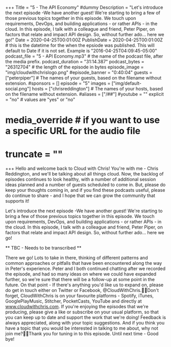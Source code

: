 +++
Title = "5 - The API Economy" #dummy
Description = "Let's introduce the next episode -We have another guest! We're starting to bring a few of those previous topics together in this episode. We touch upon requirements, DevOps, and building applications - or rather APIs - in the cloud. In this episode, I talk with a colleague and friend, Peter Piper, on factors that relate and impact API design. So, without further ado… here we go!"
Date = 2020-04-25T00:01:00Z
PublishDate = 2020-04-25T00:01:00Z # this is the datetime for the when the epsiode was published. This will default to Date if it is not set. Example is "2016-04-25T04:09:45-05:00"
podcast_file = "5 - API Economy.mp3" # the name of the podcast file, after the media prefix.
podcast_duration = "31:14.387"
podcast_bytes = "26312704" # the length of the episode in bytes
episode_image = "img/cloudwithchrislogo.png"
#episode_banner = "0:40:04"
guests = ["peterpiper"] # The names of your guests, based on the filename without extension.
#sponsors = []
episode = "5"
images = ["img/default-social.png"]
hosts = ["chrisreddington"] # The names of your hosts, based on the filename without extension.
#aliases = ["/##"]
#youtube = ""
explicit = "no" # values are "yes" or "no"
# media_override # if you want to use a specific URL for the audio file
# truncate = ""
+++
Hello and welcome back to Cloud with Chris! You're with me - Chris Reddington, and we'll be talking about all things cloud. Now, the backlog of episodes continues to look healthy, with a number of additional session ideas planned and a number of guests scheduled to come in. But, please do keep your thoughts coming in, and if you find these podcasts useful, please do continue to share - and I hope that we can grow the community that supports it!

Let's introduce the next episode -We have another guest! We're starting to bring a few of those previous topics together in this episode. We touch upon requirements, DevOps, and building applications - or rather APIs - in the cloud. In this episode, I talk with a colleague and friend, Peter Piper, on factors that relate and impact API design. So, without further ado… here we go!

** TBC - Needs to be transcribed **

There we go! Lots to take in there, thinking of different patterns and common approaches or pitfalls that have been encountered along the way in Peter's experience. Peter and I both continued chatting after we recorded the episode, and had so many ideas on where we could have expanded further, so we're sure that there will be a follow-up at some point in the future. On that point - If there's anything you'd like us to expand on, please do get in touch either on Twitter or Facebook, @CloudWithChris.Don't forget, CloudWithChris is on your favourite platforms - Spotify, iTunes, GooglePlayMusic, Stitcher, PocketCasts, YouTube and directly at www.cloudwithchris.com. If you're enjoying the episodes that we're producing, please give a like or subscribe on your usual platform, so that you can keep up to date and support the work that we're doing! Feedback is always appreciated, along with your topic suggestions. And if you think you have a topic that you would be interested in talking to me about, why not join me?Thank you for tuning in to this episode. Until next time - Good bye!